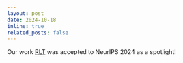 ```yaml
---
layout: post
date: 2024-10-18
inline: true
related_posts: false
---
```


Our work [RLT](https://arxiv.org/abs/2411.05222) was accepted to NeurIPS 2024 as a spotlight!